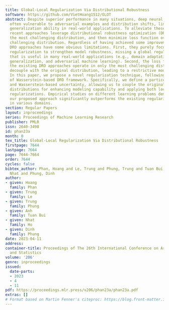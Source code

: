 ```yaml
---
title: Global-Local Regularization Via Distributional Robustness
software: https://github.com/VietHoang1512/GLOT
abstract: Despite superior performance in many situations, deep neural networks are
  often vulnerable to adversarial examples and distribution shifts, limiting model
  generalization ability in real-world applications. To alleviate these problems,
  recent approaches leverage distributional robustness optimization (DRO) to find
  the most challenging distribution, and then minimize loss function over this most
  challenging distribution. Regardless of having achieved some improvements, these
  DRO approaches have some obvious limitations. First, they purely focus on local
  regularization to strengthen model robustness, missing a global regularization effect
  that is useful in many real-world applications (e.g., domain adaptation, domain
  generalization, and adversarial machine learning). Second, the loss functions in
  the existing DRO approaches operate in only the most challenging distribution, hence
  decouple with the original distribution, leading to a restrictive modeling capability.
  In this paper, we propose a novel regularization technique, following the veins
  of Wasserstein-based DRO framework. Specifically, we define a particular joint distribution
  and Wasserstein-based uncertainty, allowing us to couple the original and most challenging
  distributions for enhancing modeling capability and applying both local and global
  regularizations. Empirical studies on different learning problems demonstrate that
  our proposed approach significantly outperforms the existing regularization approaches
  in various domains.
section: Regular Papers
layout: inproceedings
series: Proceedings of Machine Learning Research
publisher: PMLR
issn: 2640-3498
id: phan23a
month: 0
tex_title: Global-Local Regularization Via Distributional Robustness
firstpage: 7644
lastpage: 7664
page: 7644-7664
order: 7644
cycles: false
bibtex_author: Phan, Hoang and Le, Trung and Phung, Trung and Tuan Bui, Anh and Ho,
  Nhat and Phung, Dinh
author:
- given: Hoang
  family: Phan
- given: Trung
  family: Le
- given: Trung
  family: Phung
- given: Anh
  family: Tuan Bui
- given: Nhat
  family: Ho
- given: Dinh
  family: Phung
date: 2023-04-11
address:
container-title: Proceedings of The 26th International Conference on Artificial Intelligence
  and Statistics
volume: '206'
genre: inproceedings
issued:
  date-parts:
  - 2023
  - 4
  - 11
pdf: https://proceedings.mlr.press/v206/phan23a/phan23a.pdf
extras: []
# Format based on Martin Fenner's citeproc: https://blog.front-matter.io/posts/citeproc-yaml-for-bibliographies/
---
```

